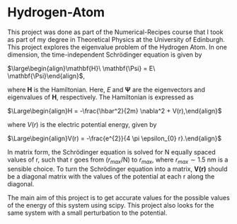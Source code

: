 # Hydrogen-Atom
This project was done as part of the Numerical-Recipes course that I took as part of my degree in Theoretical Physics at the University of Edinburgh. This project explores the eigenvalue problem of the Hydrogen Atom.
In one dimension, the time-independent Schrödinger equation is given by

$\large\begin{align}\mathbf{H}\ \mathbf{\Psi} = E\ \mathbf{\Psi}\end{align}$,

where $\mathbf{H}$ is the Hamiltonian. Here, $E$ and $\mathbf{\Psi}$ are the eigenvectors and eigenvalues of $\mathbf{H}$, respectively. The Hamiltonian is expressed as

$\Large\begin{align}H = -\frac{\hbar^2}{2m} \nabla^2 + V(r),\end{align}$

where $V(r)$ is the electric potential energy, given by

$\Large\begin{align}V(r) = -\frac{e^{2}}{4 \pi \epsilon_{0} r}.\end{align}$

In matrix form, the Schrödinger equation is solved for N equally spaced values of r, such that r goes from ($r_{max}$/N) to $r_{max}$, where $r_{max} \sim 1.5$ nm is a sensible choice. To turn the Schrödinger equation into a matrix, $\textbf{V(r)}$ should be a diagonal matrix with the values of the potential at each r along the diagonal.

The main aim of this project is to get accurate values for the possible values of the energy of this system using scipy. This project also looks for the same system with a small perturbation to the potential. 
